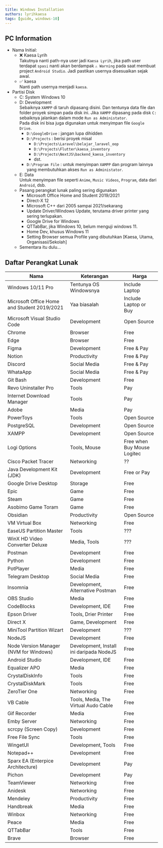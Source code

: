 ```yaml
---
title: Windows Installation
authors: lyrihkaesa
tags: [guide, windows-10]
---
```


## PC Information

- Nama Initial:
  - ❌ Kaesa Lyrih  
    Takutnya nanti path-nya user jadi `Kaesa Lyrih`, jika path user terdapat `spasi` nanti akan berdampak `⚠ Warning` pada saat membuat project `Android Studio`. Jadi pastikan usernya disesuaikan sejak awal.
  - ✅ kaesa  
    Nanti path usernya menjadi `kaesa`.
- Partisi Disk
  - C: System Windows 10
  - D: Development  
    Sebaiknya `XAMPP` di taruh dipasang disini. Dan tentunya data file dan folder proyek simpan pada disk ini. Jika `XAMPP` dipasang pada disk `C:` sebaiknya jalankan dalam mode `Run as Administator`.  
    Pada disk ini bisa juga digunakan untuk menyimpan file `Google Drive`.
    - `D:\GoogleDrive` : jangan lupa dihidden
    - `D:\Projects` : berisi proyek misal
      - `D:\Projects\Laravel\belajar_laravel_oop`
      - `D:\Projects\Flutter\kaesa_inventory`
      - `D:\Projects\NextJS\backend_kaesa_inventory`
      - dst.
    - `D:\Program File` : untuk menyimpan `XAMPP` dan program lainnya yang membutuhkan akses `Run as Administator`.
  - E: Data  
    Untuk menyimpan file seperti `Anime`, `Music Videos`, `Program`, data dari `Android`, dsb.
  - Pasang perangkat lunak paling sering digunakan
    - Microsoft Office Home and Student 2019/2021
    - Direct-X 12
    - Microsoft C++ dari 2005 sampai 2021/sekarang
    - Update Driver/Windows Update, terutama driver printer yang sering terlupakan.
    - Google Drive for Windows
    - QTTabBar, jika Windows 10, belum menguji windows 11.
    - Home Dev, khusus Windows 11
    - Setting Browser semua Profile yang dibutuhkan [Kaesa, Utama, Organisasi/Sekolah]
  - Sementara itu dulu...

<!--truncate-->

## Daftar Perangkat Lunak

| Nama                                        | Keterangan                               | Harga                       |
| ------------------------------------------- | ---------------------------------------- | --------------------------- |
| Windows 10/11 Pro                           | Tentunya OS Windowsnya                   | Include Laptop              |
| Microsoft Office Home and Student 2019/2021 | Yaa biasalah                             | Include Laptop or Buy       |
| Microsoft Visual Studio Code                | Development                              | Open Source                 |
| Chrome                                      | Browser                                  | Free                        |
| Edge                                        | Browser                                  | Free                        |
| Figma                                       | Development                              | Free & Pay                  |
| Notion                                      | Productivity                             | Free & Pay                  |
| Discord                                     | Social Media                             | Free & Pay                  |
| WhataApp                                    | Social Media                             | Free & Pay                  |
| Git Bash                                    | Development                              | Free                        |
| Revo Uninstaller Pro                        | Tools                                    | Pay                         |
| Internet Download Manager                   | Tools                                    | Pay                         |
| Adobe                                       | Media                                    | Pay                         |
| PowerToys                                   | Tools                                    | Open Source                 |
| PostgreSQL                                  | Development                              | Open Source                 |
| XAMPP                                       | Development                              | Open Source                 |
| Logi Options                                | Tools, Mouse                             | Free when Buy Mouse Logitec |
| Cisco Packet Tracer                         | Networking                               | ??                          |
| Java Development Kit (JDK)                  | Development                              | Free or Pay                 |
| Google Drive Desktop                        | Storage                                  | Free                        |
| Epic                                        | Game                                     | Free                        |
| Steam                                       | Game                                     | Free                        |
| Asobimo Game Toram                          | Game                                     | Free                        |
| Obsidian                                    | Productivity                             | Open Source                 |
| VM Virtual Box                              | Networking                               | Free                        |
| EaseUS Partition Master                     | Tools                                    | ???                         |
| WinX HD Video Converter Deluxe              | Media, Tools                             | ???                         |
| Postman                                     | Development                              | Free                        |
| Python                                      | Development                              | Free                        |
| PotPlayer                                   | Media                                    | Free                        |
| Telegram Desktop                            | Social Media                             | Free                        |
| Insomnia                                    | Development, Alternative Postman         | Free                        |
| OBS Studio                                  | Media                                    | Free                        |
| CodeBlocks                                  | Development, IDE                         | Free                        |
| Epson Driver                                | Tools, Drier Printer                     | Free                        |
| Direct X                                    | Game, Development                        | Free                        |
| MiniTool Partition Wizart                   | Development                              | ???                         |
| NodeJS                                      | Development                              | Free                        |
| Node Version Manager (NVM for Windows)      | Development, Install ini daripada NodeJS | Free                        |
| Android Studio                              | Development, IDE                         | Free                        |
| Equalizer APO                               | Media                                    | Free                        |
| CrystalDiskInfo                             | Tools                                    | Free                        |
| CrystalDiskMark                             | Tools                                    | Free                        |
| ZeroTier One                                | Networking                               | Free                        |
| VB Cable                                    | Tools, Media, The Virtual Audo Cable     | Free                        |
| Gif Recorder                                | Media                                    | Free                        |
| Emby Server                                 | Networking                               | Free                        |
| scrcpy (Screen Copy)                        | Development                              | Free                        |
| Free File Sync                              | Tools                                    | Free                        |
| WingetUI                                    | Development, Tools                       | Free                        |
| Notepad++                                   | Development                              | Free                        |
| Sparx EA (Enterpice Architecture)           | Development                              | Pay                         |
| Pichon                                      | Development                              | Pay                         |
| TeamViewer                                  | Networking                               | Free                        |
| Anidesk                                     | Networking                               | Free                        |
| Mendeley                                    | Productivity                             | Free                        |
| Handbreak                                   | Media                                    | Free                        |
| Winbox                                      | Networking                               | Free                        |
| Peace                                       | Media                                    | Free                        |
| QTTabBar                                    | Tools                                    | Free                        |
| Brave                                       | Browser                                  | Free                        |
